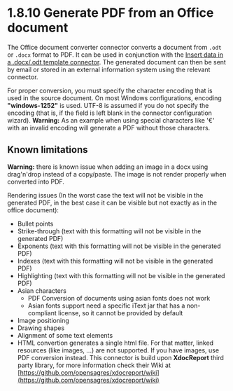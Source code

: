 # 1.8.10 Generate PDF from an Office document

The Office document converter connector converts a document from `.odt` or `.docx` format to PDF.
It can be used in conjunction with the [Insert data in a .docx/.odt template connector](/insert-data-in-a-docxodt-template.md).
The generated document can then be sent by email or stored in an external information system using the relevant connector.

For proper conversion, you must specify the character encoding that is used in the source document. On most Windows configurations, encoding **"windows-1252"** is used. 
UTF-8 is assumed if you do not specify the encoding (that is, if the field is left blank in the connector configuration wizard).
**Warning:** As an example when using special characters like '€' with an invalid encoding will generate a PDF without those characters.

## Known limitations
**Warning:** there is known issue when adding an image in a docx using drag'n'drop instead of a copy/paste. The image is not render properly when converted into PDF.

Rendering issues (In the worst case the text will not be visible in the generated PDF, in the best case it can be visible but not exactly as in the office document):

* Bullet points
* Strike-through (text with this formatting will not be visible in the generated PDF)
* Exponents (text with this formatting will not be visible in the generated PDF)
* Indexes (text with this formatting will not be visible in the generated PDF)
* Highlighting (text with this formatting will not be visible in the generated PDF)
* Asian characters
  * PDF Conversion of documents using asian fonts does not work
  * Asian fonts support need a specific iText jar that has a non-compliant license, so it cannot be provided by default
* Image positioning
* Drawing shapes
* Alignment of some text elements
* HTML convertion generates a single html file. For that matter, linked resources (like images, ...) are not supported. If you have images, use PDF conversion instead.
This connector is build upon **XdocReport** third party library, for more information check their Wiki at [https://github.com/opensagres/xdocreport/wiki](https://github.com/opensagres/xdocreport/wiki)